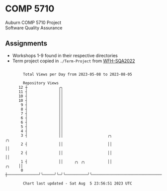 # COMP 5710
Auburn COMP 5710 Project  
Software Quality Assurance

## Assignments
- Workshops 1-9 found in their respective directories
- Term project copied in `./Term-Project` from [WFH-SQA2022](https://github.com/wumphlett/WFH-SQA2022-AUBURN)

```

        Total Views per Day from 2023-05-08 to 2023-08-05

        Repository Views
      12 ┼              ╭╮
      11 ┤              ││
      10 ┤              ││
      10 ┤              ││
       9 ┤              ││
       8 ┤              ││
       7 ┤              ││
       6 ┤              ││
       6 ┤              ││
       5 ┤              ││
       4 ┤              ││
       3 ┤              ││                    ╭╮                                              ╭╮
       2 ┤              ││                    ││                                              ││
       2 ┤              ││                    ││                                              ││
       1 ┤              ││     ╭╮ ╭╮          ││                                        ╭╮    ││
       0 ┼──────────────╯╰─────╯╰─╯╰──────────╯╰────────────────────────────────────────╯╰────╯╰───

        Chart last updated - Sat Aug  5 23:56:51 2023 UTC
        
```
